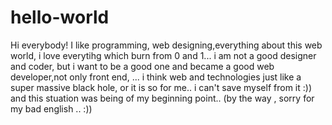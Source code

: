 # hello-world
Hi everybody!
I like programming, web designing,everything about this web world, i love everytihg which burn from 0 and 1...
i am not a good designer and coder, but i want to be a good one and became a good web developer,not only front end, ...
i think web and technologies  just like a super massive black hole, or it is so for me.. i can't save myself from it :)) and this stuation was being of my beginning point..
(by the way , sorry for my bad english .. :))
